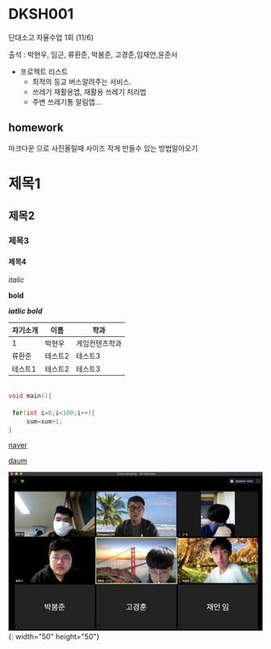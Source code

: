 # DKSH001
단대소고 자율수업 1회 (11/6)

출석 : 박현우, 임근, 류환준, 박봄준, 고경준,임재언,윤준서

* 프로젝트 리스트
  * 최적의 등교 버스알려주는 서비스.
  * 쓰레기 재활용앱, 재활용 쓰레기 처리법
  * 주변 쓰레기통 알림앱…
       
## homework

 마크다운 으로 사진올릴때 사이즈 작게 만들수 있는 방법알아오기
       
# 제목1
## 제목2
### 제목3
#### 제목4


*italic*

**bold**

***iatlic bold***



|자기소개|이름|학과|
|------|---|---|
|1|박현우 |게임컨텐츠학과|
|류환준|테스트2|테스트3|
|테스트1|테스트2|테스트3|


~~~c

void main(){
 
 for(int i=0;i<100;i++){
     sum=sum+1;
}

~~~

[naver](https://www.naver.com)

[daum][daum_link]


[daum_link]: https://www.naver.com


![logo](https://github.com/cchamchi/DKSH001/blob/main/image/dksh001.png){: width="50" height="50"}

